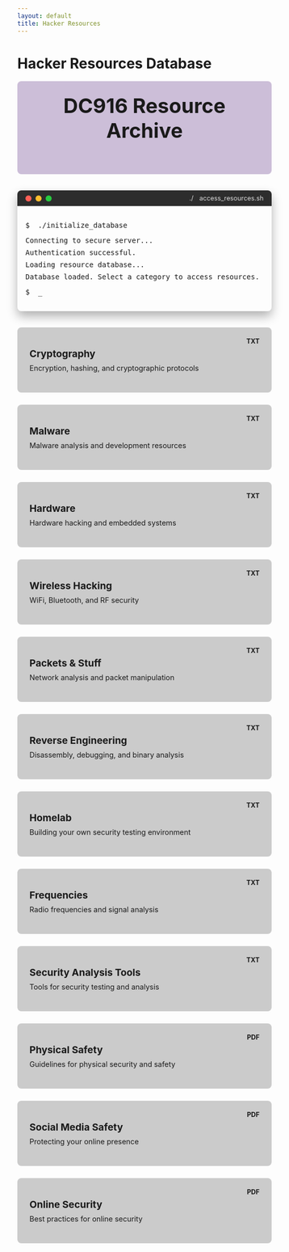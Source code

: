 ```yaml
---
layout: default
title: Hacker Resources
---
```


# Hacker Resources Database

<div class="resources-header">
  <div class="resources-logo">
    <i class="fas fa-database"></i> DC916 Resource Archive
  </div>
  <div class="resources-subtitle">
    <span class="typing-effect">Accessing classified materials...</span>
  </div>
</div>

<div class="resource-terminal">
  <div class="terminal-window">
    <div class="terminal-header">
      <div class="terminal-controls">
        <span class="control close"></span>
        <span class="control minimize"></span>
        <span class="control maximize"></span>
      </div>
      <div class="terminal-title">
        <span class="prompt">./</span> access_resources.sh
      </div>
    </div>
    <div class="terminal-content">
      <p><span class="prompt">$</span> <span class="command">./initialize_database</span></p>
      <p class="response">Connecting to secure server...</p>
      <p class="response">Authentication successful.</p>
      <p class="response">Loading resource database...</p>
      <p class="response">Database loaded. Select a category to access resources.</p>
      <p><span class="prompt">$</span> <span class="command blink-cursor">_</span></p>
    </div>
  </div>
</div>

<div class="resource-grid">
  <div class="resource-category" data-category="cryptography">
    <div class="category-icon"><i class="fas fa-key"></i></div>
    <h3>Cryptography</h3>
    <div class="category-description">Encryption, hashing, and cryptographic protocols</div>
    <div class="file-type">TXT</div>
  </div>
  
  <div class="resource-category" data-category="malware">
    <div class="category-icon"><i class="fas fa-bug"></i></div>
    <h3>Malware</h3>
    <div class="category-description">Malware analysis and development resources</div>
    <div class="file-type">TXT</div>
  </div>
  
  <div class="resource-category" data-category="hardware">
    <div class="category-icon"><i class="fas fa-microchip"></i></div>
    <h3>Hardware</h3>
    <div class="category-description">Hardware hacking and embedded systems</div>
    <div class="file-type">TXT</div>
  </div>
  
  <div class="resource-category" data-category="wireless">
    <div class="category-icon"><i class="fas fa-wifi"></i></div>
    <h3>Wireless Hacking</h3>
    <div class="category-description">WiFi, Bluetooth, and RF security</div>
    <div class="file-type">TXT</div>
  </div>
  
  <div class="resource-category" data-category="packets">
    <div class="category-icon"><i class="fas fa-network-wired"></i></div>
    <h3>Packets & Stuff</h3>
    <div class="category-description">Network analysis and packet manipulation</div>
    <div class="file-type">TXT</div>
  </div>
  
  <div class="resource-category" data-category="reverse">
    <div class="category-icon"><i class="fas fa-undo"></i></div>
    <h3>Reverse Engineering</h3>
    <div class="category-description">Disassembly, debugging, and binary analysis</div>
    <div class="file-type">TXT</div>
  </div>
  
  <div class="resource-category" data-category="homelab">
    <div class="category-icon"><i class="fas fa-server"></i></div>
    <h3>Homelab</h3>
    <div class="category-description">Building your own security testing environment</div>
    <div class="file-type">TXT</div>
  </div>
  
  <div class="resource-category" data-category="frequencies">
    <div class="category-icon"><i class="fas fa-broadcast-tower"></i></div>
    <h3>Frequencies</h3>
    <div class="category-description">Radio frequencies and signal analysis</div>
    <div class="file-type">TXT</div>
  </div>
  
  <div class="resource-category" data-category="security-tools">
    <div class="category-icon"><i class="fas fa-tools"></i></div>
    <h3>Security Analysis Tools</h3>
    <div class="category-description">Tools for security testing and analysis</div>
    <div class="file-type">TXT</div>
  </div>
  
  <div class="resource-category" data-category="physical-safety">
    <div class="category-icon"><i class="fas fa-shield-alt"></i></div>
    <h3>Physical Safety</h3>
    <div class="category-description">Guidelines for physical security and safety</div>
    <div class="file-type">PDF</div>
  </div>
  
  <div class="resource-category" data-category="social-media-safety">
    <div class="category-icon"><i class="fas fa-user-shield"></i></div>
    <h3>Social Media Safety</h3>
    <div class="category-description">Protecting your online presence</div>
    <div class="file-type">PDF</div>
  </div>
  
  <div class="resource-category" data-category="online-security">
    <div class="category-icon"><i class="fas fa-lock"></i></div>
    <h3>Online Security</h3>
    <div class="category-description">Best practices for online security</div>
    <div class="file-type">PDF</div>
  </div>
</div>

<div id="resource-modal" class="modal">
  <div class="modal-content">
    <div class="modal-header">
      <h2 id="modal-title">Resource Title</h2>
      <span class="close-modal">&times;</span>
    </div>
    <div class="modal-body">
      <div id="loading-animation">
        <div class="decrypting">
          <span>D</span><span>e</span><span>c</span><span>r</span><span>y</span><span>p</span><span>t</span><span>i</span><span>n</span><span>g</span><span>.</span><span>.</span><span>.</span>
        </div>
      </div>
      <div id="resource-content"></div>
      <div id="pdf-viewer">
        <div class="pdf-info">
          <i class="fas fa-file-pdf"></i>
          <h3 id="pdf-title">PDF Document</h3>
          <a id="pdf-link" href="#" target="_blank" class="download-btn">
            <i class="fas fa-download"></i> Open PDF
          </a>
        </div>
      </div>
    </div>
  </div>
</div>

<style>
/* Resources Header Styles */
.resources-header {
  background: rgba(91, 43, 130, 0.3);
  padding: 1.5rem;
  display: flex;
  flex-direction: column;
  align-items: center;
  border-radius: 8px;
  margin-bottom: 2rem;
}

.resources-logo {
  font-size: 2.5rem;
  font-weight: bold;
  color: var(--conifer);
  margin-bottom: 1rem;
  text-align: center;
}

.resources-subtitle {
  font-family: 'Courier New', monospace;
  color: var(--kings-silver);
  font-size: 1.2rem;
  max-width: 100%;
  overflow: hidden;
  text-align: center;
}

.typing-effect {
  border-right: 2px solid var(--conifer);
  white-space: nowrap;
  overflow: hidden;
  display: inline-block;
  max-width: 100%;
  animation: typing 3.5s steps(40, end), blink-caret 0.75s step-end infinite;
}

@keyframes typing {
  from { width: 0 }
  to { width: 100% }
}

/* Ensure typing effect works on mobile */
@media (max-width: 768px) {
  .resources-subtitle {
    width: 100%;
    padding: 0 10px;
    box-sizing: border-box;
  }
  
  .typing-effect {
    font-size: 1rem;
    max-width: 100%;
  }
}

@keyframes blink-caret {
  from, to { border-color: transparent }
  50% { border-color: var(--conifer) }
}

/* Resource Terminal Styles */
.resource-terminal {
  margin: 2rem 0;
}

.terminal-window {
  background: var(--terminal-background);
  border-radius: 8px;
  overflow: hidden;
  box-shadow: 0 10px 20px rgba(0, 0, 0, 0.3);
}

.terminal-header {
  background: #2d2d2d;
  padding: 0.5rem 1rem;
  display: flex;
  align-items: center;
  justify-content: space-between;
}

.terminal-controls {
  display: flex;
  gap: 0.5rem;
}

.control {
  width: 12px;
  height: 12px;
  border-radius: 50%;
  display: inline-block;
}

.control.close {
  background: #ff5f56;
}

.control.minimize {
  background: #ffbd2e;
}

.control.maximize {
  background: #27c93f;
}

.terminal-title {
  color: #ddd;
  font-size: 0.8rem;
}

.terminal-content {
  padding: 1rem;
  font-family: 'Fira Code', monospace;
  color: var(--terminal-text);
}

.prompt {
  color: var(--conifer);
  margin-right: 0.5rem;
}

.command {
  color: var(--kings-silver);
}

.response {
  margin: 0.5rem 0;
  color: var(--terminal-text);
}

.blink-cursor {
  animation: blink 1s step-end infinite;
}

@keyframes blink {
  50% { opacity: 0; }
}

/* Resource Grid Styles */
.resource-grid {
  display: grid;
  grid-template-columns: repeat(auto-fill, minmax(250px, 1fr));
  gap: 1.5rem;
  margin: 2rem 0;
}

.resource-category {
  background: rgba(0, 0, 0, 0.2);
  border: 1px solid var(--kings-purple);
  border-radius: 8px;
  padding: 1.5rem;
  transition: all 0.3s ease;
  position: relative;
  overflow: hidden;
  cursor: pointer;
}

.resource-category:hover {
  transform: translateY(-5px);
  box-shadow: 0 10px 20px rgba(0, 0, 0, 0.3);
  border-color: var(--conifer);
}

.resource-category:hover .category-icon {
  color: var(--conifer);
  transform: scale(1.1);
}

.resource-category:hover::before {
  opacity: 1;
}

.resource-category::before {
  content: '';
  position: absolute;
  top: 0;
  left: 0;
  right: 0;
  bottom: 0;
  background: linear-gradient(135deg, 
    rgba(91, 43, 130, 0.1) 0%, 
    rgba(91, 43, 130, 0.2) 50%, 
    rgba(91, 43, 130, 0.1) 100%);
  opacity: 0;
  transition: opacity 0.3s ease;
  z-index: 1;
  pointer-events: none;
}

.category-icon {
  font-size: 2.5rem;
  color: var(--kings-silver);
  margin-bottom: 1rem;
  transition: all 0.3s ease;
}

.resource-category h3 {
  color: var(--conifer);
  margin: 0 0 0.5rem 0;
  font-size: 1.2rem;
}

.category-description {
  color: var(--kings-silver);
  font-size: 0.9rem;
  margin-bottom: 1rem;
}

.file-type {
  position: absolute;
  top: 1rem;
  right: 1rem;
  background: var(--kings-purple);
  color: var(--terminal-text);
  padding: 0.25rem 0.5rem;
  border-radius: 4px;
  font-size: 0.8rem;
  font-weight: bold;
}

/* Modal Styles */
.modal {
  display: none;
  position: fixed;
  z-index: 1000;
  left: 0;
  top: 0;
  width: 100%;
  height: 100%;
  overflow: auto;
  background-color: rgba(0, 0, 0, 0.8);
  backdrop-filter: blur(5px);
}

.modal-content {
  background: var(--terminal-background);
  margin: 5% auto;
  width: 80%;
  max-width: 800px;
  border-radius: 8px;
  box-shadow: 0 0 20px rgba(142, 229, 47, 0.3);
  border: 1px solid var(--kings-purple);
  animation: modalFadeIn 0.3s ease;
}

@keyframes modalFadeIn {
  from { opacity: 0; transform: translateY(-50px); }
  to { opacity: 1; transform: translateY(0); }
}

.modal-header {
  padding: 1rem;
  border-bottom: 1px solid var(--kings-purple);
  display: flex;
  justify-content: space-between;
  align-items: center;
}

.modal-header h2 {
  color: var(--conifer);
  margin: 0;
  font-size: 1.5rem;
}

.close-modal {
  color: var(--kings-silver);
  font-size: 1.5rem;
  font-weight: bold;
  cursor: pointer;
  transition: all 0.3s ease;
}

.close-modal:hover {
  color: var(--conifer);
}

.modal-body {
  padding: 1.5rem;
  max-height: 70vh;
  overflow-y: auto;
}

#resource-content {
  font-family: 'Courier New', monospace;
  line-height: 1.6;
  white-space: pre-wrap;
  display: none;
}

#resource-content a {
  color: var(--conifer);
  text-decoration: none;
  transition: all 0.3s ease;
}

#resource-content a:hover {
  text-decoration: underline;
  color: var(--kings-silver);
}

/* Loading Animation */
#loading-animation {
  display: flex;
  justify-content: center;
  align-items: center;
  height: 100px;
}

.decrypting {
  font-family: 'Courier New', monospace;
  font-size: 1.5rem;
  color: var(--conifer);
}

.decrypting span {
  display: inline-block;
  animation: decrypt 1.5s infinite alternate;
}

@keyframes decrypt {
  0% { transform: translateY(0); opacity: 0.3; }
  100% { transform: translateY(-10px); opacity: 1; }
}

.decrypting span:nth-child(1) { animation-delay: 0.1s; }
.decrypting span:nth-child(2) { animation-delay: 0.2s; }
.decrypting span:nth-child(3) { animation-delay: 0.3s; }
.decrypting span:nth-child(4) { animation-delay: 0.4s; }
.decrypting span:nth-child(5) { animation-delay: 0.5s; }
.decrypting span:nth-child(6) { animation-delay: 0.6s; }
.decrypting span:nth-child(7) { animation-delay: 0.7s; }
.decrypting span:nth-child(8) { animation-delay: 0.8s; }
.decrypting span:nth-child(9) { animation-delay: 0.9s; }
.decrypting span:nth-child(10) { animation-delay: 1.0s; }
.decrypting span:nth-child(11) { animation-delay: 1.1s; }
.decrypting span:nth-child(12) { animation-delay: 1.2s; }
.decrypting span:nth-child(13) { animation-delay: 1.3s; }

/* PDF Viewer Styles */
#pdf-viewer {
  display: none;
  text-align: center;
}

.pdf-info {
  background: rgba(0, 0, 0, 0.2);
  padding: 2rem;
  border-radius: 8px;
  display: flex;
  flex-direction: column;
  align-items: center;
  gap: 1rem;
}

.pdf-info i {
  font-size: 4rem;
  color: #ff5555;
}

.pdf-info h3 {
  color: var(--kings-silver);
  margin: 0;
}

.download-btn {
  display: inline-flex;
  align-items: center;
  background: var(--kings-purple);
  color: var(--terminal-text);
  padding: 0.75rem 1.5rem;
  border-radius: 4px;
  text-decoration: none;
  transition: all 0.3s ease;
  margin-top: 1rem;
}

.download-btn:hover {
  background: var(--conifer);
  color: var(--terminal-background);
  transform: translateY(-2px);
}

.download-btn i {
  font-size: 1rem;
  color: inherit;
  margin-right: 0.5rem;
}

/* Responsive Styles */
@media (max-width: 768px) {
  .resource-grid {
    grid-template-columns: repeat(auto-fill, minmax(200px, 1fr));
  }
  
  .modal-content {
    width: 95%;
    margin: 10% auto;
  }
}
</style>

<script>
document.addEventListener('DOMContentLoaded', function() {
  // Resource category click handler
  const resourceCategories = document.querySelectorAll('.resource-category');
  const modal = document.getElementById('resource-modal');
  const modalTitle = document.getElementById('modal-title');
  const resourceContent = document.getElementById('resource-content');
  const loadingAnimation = document.getElementById('loading-animation');
  const pdfViewer = document.getElementById('pdf-viewer');
  const pdfTitle = document.getElementById('pdf-title');
  let pdfLink = document.getElementById('pdf-link');
  const closeModal = document.querySelector('.close-modal');
  
  // Resource paths and information
  const resourceInfo = {
    'cryptography': {
      title: 'Cryptography Resources',
      path: '/resources/pages/cryptography.html',
      isPdf: false
    },
    'malware': {
      title: 'Malware Analysis & Development',
      path: '/resources/pages/malware.html',
      isPdf: false
    },
    'hardware': {
      title: 'Hardware Hacking Resources',
      path: '/resources/pages/hardware.html',
      isPdf: false
    },
    'wireless': {
      title: 'Wireless Hacking Techniques',
      path: '/resources/pages/wireless-hacking.html',
      isPdf: false
    },
    'packets': {
      title: 'Network Packets & Analysis',
      path: '/resources/pages/packets-n-stuff.html',
      isPdf: false
    },
    'reverse': {
      title: 'Reverse Engineering Tools & Guides',
      path: '/resources/pages/reverse-engineering.html',
      isPdf: false
    },
    'homelab': {
      title: 'Building Your Security Homelab',
      path: '/resources/pages/homelab.html',
      isPdf: false
    },
    'frequencies': {
      title: 'Radio Frequencies & Signal Analysis',
      path: '/resources/pages/frequencies.html',
      isPdf: false
    },
    'security-tools': {
      title: 'Security Analysis Tools',
      path: '/resources/pages/security-tools.html',
      isPdf: false
    },
    'physical-safety': {
      title: 'DC916 Physical Safety Guide',
      path: 'https://github.com/CyberSecSacramento/Cybersecurity-Sacramento/raw/main/resources/DC916%20Physical%20Safety%20Flyer.pdf',
      isPdf: true
    },
    'social-media-safety': {
      title: 'Social Media Safety Guidelines',
      path: 'https://github.com/CyberSecSacramento/Cybersecurity-Sacramento/raw/main/resources/DC916%20Social%20Media%20Safety%20Flyer.pdf',
      isPdf: true
    },
    'online-security': {
      title: 'Online Security Best Practices',
      path: 'https://github.com/CyberSecSacramento/Cybersecurity-Sacramento/raw/main/resources/DC916-OnlineSecurityFlyer.pdf',
      isPdf: true
    }
  };
  
  resourceCategories.forEach(category => {
    category.addEventListener('click', function() {
      const categoryId = this.getAttribute('data-category');
      const info = resourceInfo[categoryId];
      
      if (info.isPdf) {
        // For PDF resources, show in modal
        modalTitle.textContent = info.title;
        
        // Reset modal content
        resourceContent.style.display = 'none';
        pdfViewer.style.display = 'none';
        loadingAnimation.style.display = 'flex';
        
        // Show modal
        modal.style.display = 'block';
        
        setTimeout(() => {
          loadingAnimation.style.display = 'none';
          pdfViewer.style.display = 'block';
          pdfTitle.textContent = info.title;
          pdfLink.href = info.path;
          
          // Make sure the PDF link works by setting an onclick handler
          pdfLink.onclick = function(e) {
            window.open(info.path, '_blank');
            return false;
          };
        }, 800);
      } else {
        // For HTML resources, navigate to the page
        window.location.href = info.path;
      }
    });
  });
  
  // Close modal
  closeModal.addEventListener('click', function() {
    modal.style.display = 'none';
  });
  
  // Close modal when clicking outside
  window.addEventListener('click', function(event) {
    if (event.target === modal) {
      modal.style.display = 'none';
    }
  });
  
  // Terminal cursor blink effect only
  const blinkCursor = document.querySelector('.blink-cursor');
  
  // No random terminal activity to keep the page size stable
});
</script>
